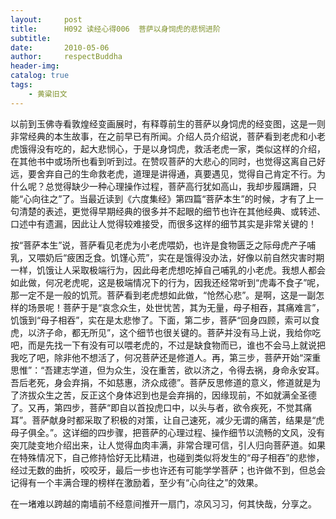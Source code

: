 ```yaml
---
layout:     post
title:      H092 读经心得006  菩萨以身饲虎的悲悯进阶
subtitle:   
date:       2010-05-06
author:     respectBuddha
header-img: 
catalog: true
tags:
    - 黄粱旧文
---
```


以前到玉佛寺看敦煌经变画展时，有释尊前生的菩萨以身饲虎的经变图，这是一则非常经典的本生故事，在之前早已有所闻。介绍人员介绍说，菩萨看到老虎和小老虎饿得没有吃的，起大悲悯心，于是以身饲虎，救活老虎一家，类似这样的介绍，在其他书中或场所也看到听到过。在赞叹菩萨的大悲心的同时，也觉得这离自己好远，要舍弃自己的生命救老虎，道理是讲得通，真要遇见，觉得自己肯定不行。为什么呢？总觉得缺少一种心理操作过程，菩萨高行犹如高山，我却步履蹒跚，只能“心向往之”了。当最近读到《六度集经》第四篇“菩萨本生”的时候，才有了上一句清楚的表述，更觉得早期经典的很多并不起眼的细节也许在其他经典、或转述、口述中有遗漏，因此让人觉得较难接受，而很多这样的细节其实是非常关键的！

按“菩萨本生”说，菩萨看见老虎为小老虎喂奶，也许是食物匮乏之际母虎产子哺乳，又喂奶后“疲困乏食。饥馑心荒”，实在是饿得没办法，好像以前自然灾害时期一样，饥饿让人采取极端行为，因此母老虎想吃掉自己哺乳的小老虎。我想人都会如此做，何况老虎呢，这是极端情况下的行为，因我还经常听到“虎毒不食子”呢，那一定不是一般的饥荒。菩萨看到老虎想如此做，“怆然心悲”。是啊，这是一副怎样的场景呢！菩萨于是“哀念众生，处世忧苦，其为无量，母子相吞，其痛难言”，饥饿到“母子相吞”，实在是太悲惨了。下面，第二步，菩萨“回身四顾，索可以食虎，以济子命，都无所见”，这个细节也很关键的。菩萨并没有马上说，我给你吃吧，而是先找一下有没有可以喂老虎的，不过是缺食物而已，谁也不会马上就说把我吃了吧，除非他不想活了，何况菩萨还是修道人。再，第三步，菩萨开始“深重思惟”：“吾建志学道，但为众生，没在重苦，欲以济之，令得去祸，身命永安耳。吾后老死，身会弃捐，不如慈惠，济众成德”。菩萨反思修道的意义，修道就是为了济拔众生之苦，反正这个身体迟到也是会弃捐的，因缘现前，不如就满全圣德了。又再，第四步，菩萨“即自以首投虎口中，以头与者，欲令疾死，不觉其痛耳”。菩萨献身时都采取了积极的对策，让自己速死，减少无谓的痛苦，结果是“虎母子俱全。”。这详细的四步骤，把菩萨的心理过程、操作细节以流畅的文风，没有突兀陡变地介绍出来，让人觉得血肉丰满，非常合理可信，引人归向菩萨道。如果在特殊情况下，自己修持恰好无比精进，也碰到类似将发生的“母子相吞”的悲惨，经过无数的曲折，咬咬牙，最后一步也许还有可能学学菩萨；也许做不到，但总会记得有一个丰满合理的榜样在激励着，至少有“心向往之”的效果。

在一堵难以跨越的南墙前不经意间推开一扇门，凉风习习，何其快哉，分享之。